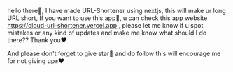 hello there👋, I have made URL-Shortener using nextjs, this will make ur long URL short, If you want to use this app🎥, u can check this app website https://cloud-url-shortener.vercel.app , please let me know if u spot mistakes or any kind of updates and make me know what should I do there?? Thank you❤️


And please don't forget to give star🌟 and do follow this will encourage me for not giving up✊❤️

